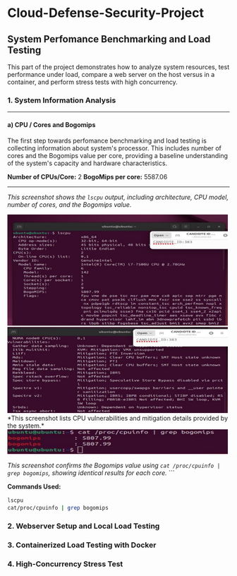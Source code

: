 # Cloud-Defense-Security-Project

## System Perfomance Benchmarking and Load Testing
This part of the project demonstrates how to analyze system resources, test performance under load, compare a web server on the host versus in a container, and perform stress tests with high concurrency.

### 1. System Information Analysis
--- 
#### a) CPU / Cores and Bogomips
The first step towards perfomance benchmarking and load testing is collecting information about system's processor. This includes number of cores and the Bogomips value per core, providing a baseline understanding of the system's capacity and hardware characteristics.

 **Number of CPUs/Core:** 2   **BogoMips per core:** 5587.06  
<!-- <img src="images/CPU-Information(lscpu).png" alt="CPU Information" width="450"/>


<img src="images/CPU-vuln.png" alt="CPU Bogomips" width="450"/> -->

---
*This screenshot shows the `lscpu` output, including architecture, CPU model, number of cores, and the Bogomips value.* 

<img src="images/CPU-Information(lscpu).png" alt="CPU Info (lscpu)" width="500"/> 



<img src="images/CPU-vuln.png" alt="CPU Vulnerabilities" width="500"/> 
*This screenshot lists CPU vulnerabilities and mitigation details provided by the system.* 

<img src="images/CPU-Bogomips-verify.png" alt="Bogomips from /proc/cpuinfo" width="500"/> 


*This screenshot confirms the Bogomips value using `cat /proc/cpuinfo | grep bogomips`, showing identical results for each core.* ```

**Commands Used:**
```bash
lscpu
cat/proc/cpuinfo | grep bogomips

````




### 2. Webserver Setup and Local Load Testing

### 3. Containerized Load Testing with Docker

### 4. High-Concurrency Stress Test
